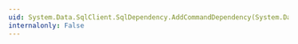 ```yaml
---
uid: System.Data.SqlClient.SqlDependency.AddCommandDependency(System.Data.SqlClient.SqlCommand)
internalonly: False
---
```

